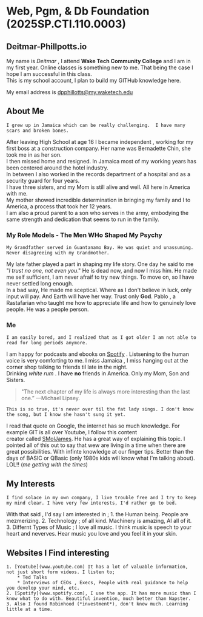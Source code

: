 # Web, Pgm, & Db Foundation (2025SP.CTI.110.0003) #
## Deitmar-Phillpotts.io ##
 

My name is *Deitmar* , I attend **Wake Tech Community College** and I am in my first year.  Online classes is something new to me. That being the case I hope I am successful in this class.  
This is my school account, I plan to build my GITHub knowledge here.
 
My email address is dpphillotts@my.waketech.edu

## About Me

    I grew up in Jamaica which can be really challenging.  I have many scars and broken bones.
After leaving High School at age 16 I became independent , working for my first boss at a construction company. Her name was Bernadette Chin, she took me in as her son.   
I then missed home and resigned. In Jamaica most of my working years has been centered around the hotel industry.   
In between I also worked in the records department of a hospital and as a security guard for four years.  
I have three sisters, and my Mom is still alive and well. All here in America with me.  
My mother showed incredible determination in bringing my family and I to America, a process that took her 12 years.  
I am also a proud parent to a son who serves in the army, embodying the same strength and dedication that seems to run in the family.  

 ### My Role Models - The Men WHo Shaped My Psychy
 
    My Grandfather served in Guantanamo Bay. He was quiet and unassuming. Never disagreeing with my Grandmother.  
My late father played a part in shaping my life story. One day he said to me "*I trust no one, not even you*." He is dead now, and now I miss him.
He made me self sufficient, I am never afraif to try new things. To move on, so I have never settled long enough.  
In a bad way, He made me sceptical. Where as I don't believe in luck, only input will pay. And Earth will have her way. Trust only **God**.
Pablo , a Rastafarian who taught me how to appreciate life and how to genuinely love people. He was a people person.

### Me

    I am easily bored, and I realized that as I got older I am not able to read for long periods anymore.  
I am happy for podcasts and ebooks on [Spotify](www.spotify.com) . Listsening to the human voice is very comforting to me.
I miss Jamaica , I miss hanging out at the corner shop talking to friends til late in the night.  
Drinking *white rum* . I have **no** friends in America. Only my Mom, Son and Sisters.

> "The next chapter of my life is always more interesting than the last one.” —Michael Lipsey.


    This is so true, it's never over til the fat lady sings. I don't know the song, but I know she hasn't sung it yet.
I read that quote on Google, the internet has so much knowledge. For example GIT is all over Youtube, I follow this content   
creator called [SMolJames](https://www.youtube.com/watch?v=Eb3lOiukwAQ). He has a great way of explaining this topic.
I pointed all of this out to say that wew are living in a time when there are great possibilities. With infinte knowledge at our finger tips.
Better than the days of BASIC or QBasic (only 1980s kids will know what I'm talking about).
LOL!! (*me getting with the times*)

## My Interests
    
    I find solace in my own company, I live trouble free and I try to keep my mind clear. I have very few interests, I'd rather go to bed.  
With that said , I'd say I am interested in ;
        1. the Human being. People are mezmerizing.
        2. Technology ; of all kind. Machinery is amazing, AI all of it.
        3. Differnt Types of Music ; I love all music. I think music is speech to your heart and neverves. Hear music you love and you feel it in your skin.

## Websites I Find interesting
    
    1. [Youtube](www.youtube.com) It has a lot of valuable information, not just short form videos. I listen to;
        * Ted Talks
        * Interviews of CEOs , Execs, People with real guidance to help you develop your mind, etc.
    2. [Spotify](www.spotify.com), I use the app. It has more music than I know what to do with. Beautiful invention, much better than Napster.
    3. Also I found Robinhood (*investment*), don't know much. Learning little at a time. 
